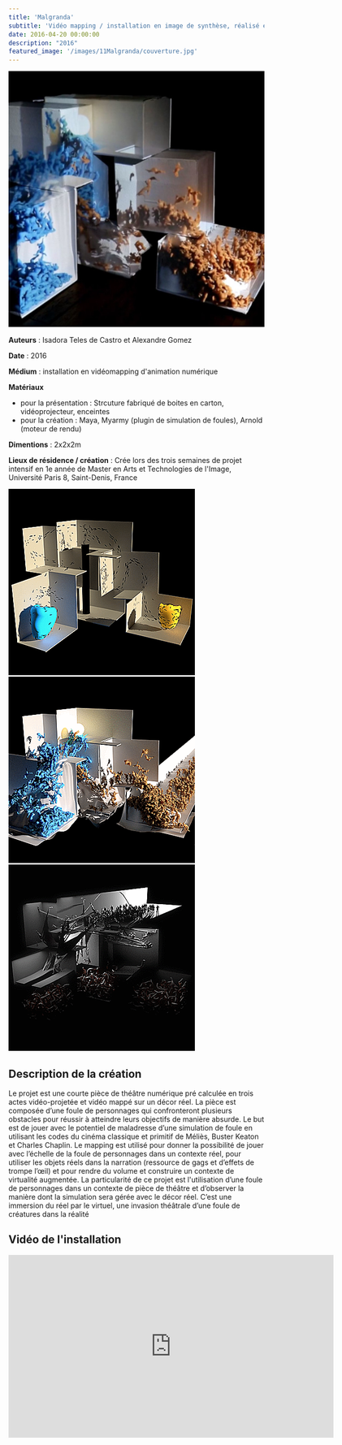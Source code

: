 ```yaml
---
title: 'Malgranda'
subtitle: 'Vidéo mapping / installation en image de synthèse, réalisé en 3 semaines'
date: 2016-04-20 00:00:00
description: "2016"
featured_image: '/images/11Malgranda/couverture.jpg'
---
```


![](/images/11Malgranda/couverture.JPG)

**Auteurs** :  Isadora Teles de Castro et Alexandre Gomez

**Date** : 2016

**Médium** : installation en vidéomapping d'animation numérique 

**Matériaux**

* pour la présentation : Strcuture fabriqué de boites en carton, vidéoprojecteur, enceintes
* pour la création : Maya, Myarmy (plugin de simulation de foules), Arnold (moteur de rendu)

**Dimentions** : 2x2x2m

**Lieux de résidence  / création** : Crée lors des trois semaines de projet intensif en 1e année de Master en Arts et Technologies de l'Image, Université Paris 8, Saint-Denis, France

<div class="gallery" data-columns="3">
	<img src="/images/11Malgranda/galerie01/insta009.gif">
    <img src="/images/11Malgranda/galerie01/insta007.gif">
    <img src="/images/11Malgranda/galerie01/insta008.gif">
</div>

## Description de la création

Le projet est une courte pièce de théâtre numérique pré calculée en trois actes vidéo-projetée et vidéo mappé sur un décor réel. La pièce est composée d’une foule de personnages qui confronteront plusieurs obstacles pour réussir à atteindre leurs objectifs de manière absurde. Le but est de jouer avec le potentiel de maladresse d’une simulation de foule en utilisant les codes du cinéma classique et primitif de Méliès, Buster Keaton et Charles Chaplin. Le mapping est utilisé pour donner la possibilité de jouer avec l’échelle de la foule de personnages dans un contexte réel, pour utiliser les objets réels dans la narration (ressource de gags et d’effets de trompe l’œil) et pour rendre du volume et construire un contexte de virtualité augmentée. La particularité de ce projet est l'utilisation d’une foule de personnages dans un contexte de pièce de théâtre et d’observer la manière dont la simulation sera gérée avec le décor réel. C’est une immersion du réel par le virtuel, une invasion théâtrale d’une foule de créatures dans la réalité 

## Vidéo de l'installation

<iframe title="vimeo-player" src="https://player.vimeo.com/video/163803175" width="640" height="360" frameborder="0" allowfullscreen></iframe>

